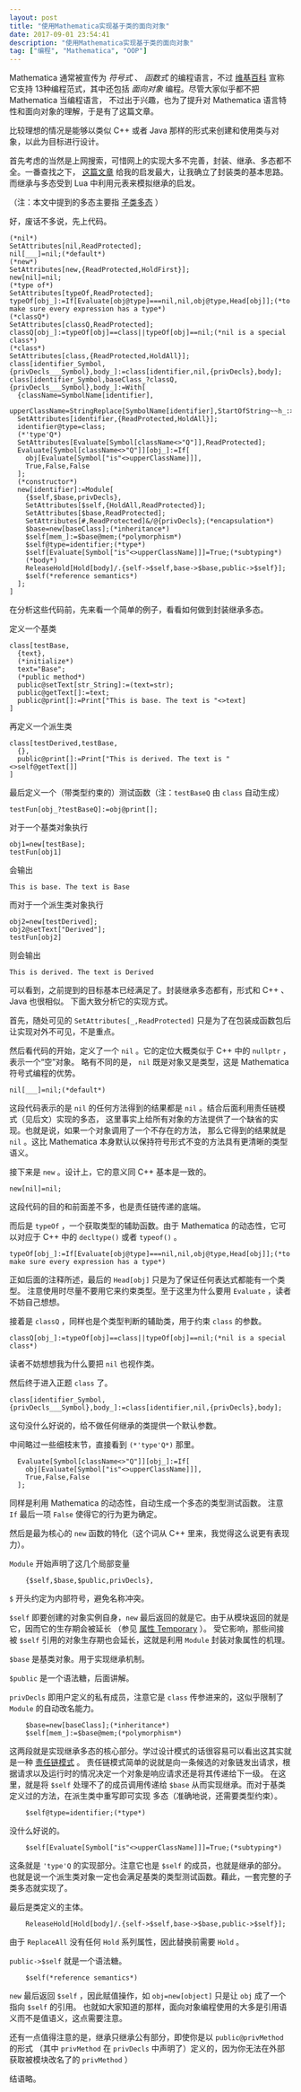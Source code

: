 ```yaml
---
layout: post
title: "使用Mathematica实现基于类的面向对象"
date: 2017-09-01 23:54:41
description: "使用Mathematica实现基于类的面向对象"
tag: ["编程", "Mathematica", "OOP"]
---
```


Mathematica 通常被宣传为 *符号式* 、 *函数式* 的编程语言，不过 
[维基百科](https://en.wikipedia.org/wiki/Comparison_of_multi-paradigm_programming_languages#Language_overview) 
宣称它支持 13种编程范式，其中还包括 *面向对象* 编程。尽管大家似乎都不把 Mathematica 当编程语言，
不过出于兴趣，也为了提升对 Mathematica 语言特性和面向对象的理解，于是有了这篇文章。

比较理想的情况是能够以类似 C++ 或者 Java 那样的形式来创建和使用类与对象，以此为目标进行设计。

首先考虑的当然是上网搜索，可惜网上的实现大多不完善，封装、继承、多态都不全。一番查找之下，
[这篇文章](http://12000.org/my_notes/object_based_in_mathematica/v1.html) 
给我的启发最大，让我确立了封装类的基本思路。而继承与多态受到 Lua 中利用元表来模拟继承的启发。

（注：本文中提到的多态主要指 [子类多态](https://en.wikipedia.org/wiki/Subtyping) ）

好，废话不多说，先上代码。

```mma
(*nil*)
SetAttributes[nil,ReadProtected];
nil[___]=nil;(*default*)
(*new*)
SetAttributes[new,{ReadProtected,HoldFirst}];
new[nil]=nil;
(*type of*)
SetAttributes[typeOf,ReadProtected];
typeOf[obj_]:=If[Evaluate[obj@type]===nil,nil,obj@type,Head[obj]];(*to make sure every expression has a type*)
(*classQ*)
SetAttributes[classQ,ReadProtected];
classQ[obj_]:=typeOf[obj]==class||typeOf[obj]==nil;(*nil is a special class*)
(*class*)
SetAttributes[class,{ReadProtected,HoldAll}];
class[identifier_Symbol,{privDecls___Symbol},body_]:=class[identifier,nil,{privDecls},body];
class[identifier_Symbol,baseClass_?classQ,{privDecls___Symbol},body_]:=With[
  {className=SymbolName[identifier],
   upperClassName=StringReplace[SymbolName[identifier],StartOfString~~h_:>ToUpperCase[h]]},
  SetAttributes[identifier,{ReadProtected,HoldAll}];
  identifier@type=class;
  (*'type'Q*)
  SetAttributes[Evaluate[Symbol[className<>"Q"]],ReadProtected];
  Evaluate[Symbol[className<>"Q"]][obj_]:=If[
    obj[Evaluate[Symbol["is"<>upperClassName]]],
    True,False,False
  ];
  (*constructor*)
  new[identifier]:=Module[
    {$self,$base,privDecls},
    SetAttributes[$self,{HoldAll,ReadProtected}];
    SetAttributes[$base,ReadProtected];
    SetAttributes[#,ReadProtected]&/@{privDecls};(*encapsulation*)
    $base=new[baseClass];(*inheritance*)
    $self[mem_]:=$base@mem;(*polymorphism*)
    $self@type=identifier;(*type*)
    $self[Evaluate[Symbol["is"<>upperClassName]]]=True;(*subtyping*)
    (*body*)
    ReleaseHold[Hold[body]/.{self->$self,base->$base,public->$self}];
    $self(*reference semantics*)
  ];
]
```

在分析这些代码前，先来看一个简单的例子，看看如何做到封装继承多态。

定义一个基类

```mma
class[testBase,
  {text},
  (*initialize*)
  text="Base";
  (*public method*)
  public@setText[str_String]:=(text=str);
  public@getText[]:=text;
  public@print[]:=Print["This is base. The text is "<>text]
]
```

再定义一个派生类

```mma
class[testDerived,testBase,
  {},
  public@print[]:=Print["This is derived. The text is "<>self@getText[]]
]
```

最后定义一个（带类型约束的）测试函数（注：`testBaseQ` 由 `class` 自动生成）

```mma
testFun[obj_?testBaseQ]:=obj@print[];
```

对于一个基类对象执行

```mma
obj1=new[testBase];
testFun[obj1]
```

会输出

```
This is base. The text is Base
```

而对于一个派生类对象执行

```mma
obj2=new[testDerived];
obj2@setText["Derived"];
testFun[obj2]
```

则会输出

```
This is derived. The text is Derived
```

可以看到，之前提到的目标基本已经满足了。封装继承多态都有，形式和 C++ 、Java 也很相似。
下面大致分析它的实现方式。

首先，随处可见的 `SetAttributes[_,ReadProtected]` 只是为了在包装成函数包后让实现对外不可见，不是重点。

然后看代码的开始，定义了一个 `nil` 。它的定位大概类似于 C++ 中的 `nullptr` ，表示一个“空”对象。
略有不同的是， `nil` 既是对象又是类型，这是 Mathematica 符号式编程的优势。

```mma
nil[___]=nil;(*default*)
```

这段代码表示的是 `nil` 的任何方法得到的结果都是 `nil` 。结合后面利用责任链模式（见后文）实现的多态，
这里事实上给所有对象的方法提供了一个缺省的实现。也就是说，如果一个对象调用了一个不存在的方法，
那么它得到的结果就是 `nil` 。这比 Mathematica 本身默认以保持符号形式不变的方法具有更清晰的类型语义。

接下来是 `new` 。设计上，它的意义同 C++ 基本是一致的。

```mma
new[nil]=nil;
```

这段代码的目的和前面差不多，也是责任链传递的底端。

而后是 `typeOf` ，一个获取类型的辅助函数。由于 Mathematica 的动态性，它可以对应于 C++ 中的 `decltype()` 或者 `typeof()` 。

```mma
typeOf[obj_]:=If[Evaluate[obj@type]===nil,nil,obj@type,Head[obj]];(*to make sure every expression has a type*)
```

正如后面的注释所述，最后的 `Head[obj]` 只是为了保证任何表达式都能有一个类型。
注意使用时尽量不要用它来约束类型。至于这里为什么要用 `Evaluate` ，读者不妨自己想想。

接着是 `classQ` ，同样也是个类型判断的辅助类，用于约束 `class` 的参数。

```mma
classQ[obj_]:=typeOf[obj]==class||typeOf[obj]==nil;(*nil is a special class*)
```

读者不妨想想我为什么要把 `nil` 也视作类。

然后终于进入正题 `class` 了。

```mma
class[identifier_Symbol,{privDecls___Symbol},body_]:=class[identifier,nil,{privDecls},body];
```

这句没什么好说的，给不做任何继承的类提供一个默认参数。

中间略过一些细枝末节，直接看到 `(*'type'Q*)` 那里。

```mma
  Evaluate[Symbol[className<>"Q"]][obj_]:=If[
    obj[Evaluate[Symbol["is"<>upperClassName]]],
    True,False,False
  ];
```

同样是利用 Mathematica 的动态性，自动生成一个多态的类型测试函数。
注意 `If` 最后一项 `False` 使得它的行为更为确定。

然后是最为核心的 `new` 函数的特化（这个词从 C++ 里来，我觉得这么说更有表现力）。

`Module` 开始声明了这几个局部变量

```mma
    {$self,$base,$public,privDecls},
```

`$` 开头约定为内部符号，避免名称冲突。

`$self` 即要创建的对象实例自身，`new` 最后返回的就是它。由于从模块返回的就是它，因而它的生存期会被延长
（参见 [属性 Temporary](http://reference.wolfram.com/language/ref/Temporary.html) ）。
受它影响，那些间接被 `$self` 引用的对象生存期也会延长，这就是利用 `Module` 封装对象属性的机理。

`$base` 是基类对象。用于实现继承机制。

`$public` 是一个语法糖，后面讲解。

`privDecls` 即用户定义的私有成员，注意它是 `class` 传参进来的，这似乎限制了 `Module` 的自动改名能力。

```mma
    $base=new[baseClass];(*inheritance*)
    $self[mem_]:=$base@mem;(*polymorphism*)
```

这两段就是实现继承多态的核心部分。学过设计模式的话很容易可以看出这其实就是一种 
[责任链模式](https://en.wikipedia.org/wiki/Chain-of-responsibility_pattern) 。
责任链模式简单的说就是向一条候选的对象链发出请求，根据请求以及运行时的情况决定一个对象是响应请求还是将其传递给下一级。
在这里，就是将 `$self` 处理不了的成员调用传递给 `$base` 从而实现继承。而对于基类定义过的方法，在派生类中重写即可实现
多态（准确地说，还需要类型约束）。

```mma
    $self@type=identifier;(*type*)
```

没什么好说的。

```mma
    $self[Evaluate[Symbol["is"<>upperClassName]]]=True;(*subtyping*)
```

这条就是 `'type'Q` 的实现部分。注意它也是 `$self` 的成员，也就是继承的部分。
也就是说一个派生类对象一定也会满足基类的类型测试函数。藉此，一套完整的子类多态就实现了。

最后是类定义的主体。

```mma
    ReleaseHold[Hold[body]/.{self->$self,base->$base,public->$self}];
```

由于 `ReplaceAll` 没有任何 `Hold` 系列属性，因此替换前需要 `Hold` 。

`public->$self` 就是一个语法糖。

```mma
    $self(*reference semantics*)
```

`new` 最后返回 `$self` ，因此赋值操作，如 `obj=new[object]` 只是让 `obj` 成了一个指向 `$self` 的引用。
也就如大家知道的那样，面向对象编程使用的大多是引用语义而不是值语义，这点需要注意。

还有一点值得注意的是，继承只继承公有部分，即使你是以 `public@privMethod` 的形式
（其中 `privMethod` 在 `privDecls` 中声明了）定义的，因为你无法在外部获取被模块改名了的 `privMethod` ）

结语略。
